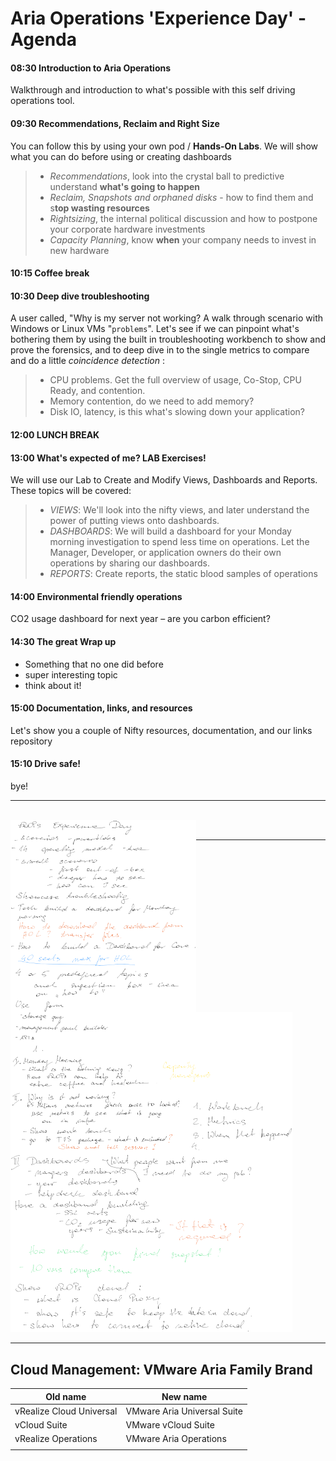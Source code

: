 # Aria Operations 'Experience Day' - Agenda

#### 08:30 Introduction to Aria Operations
Walkthrough and introduction to what's possible with this self driving operations tool.  

#### 09:30 Recommendations, Reclaim and Right Size 
You can follow this by using your own pod / **Hands-On Labs**. We will show what you can do before using or creating dashboards

> - *Recommendations*, look into the crystal ball to predictive understand **what's going to happen** 
> - *Reclaim, Snapshots and orphaned disks* - how to find them and s**top wasting resources**
> - *Rightsizing*, the internal political discussion and how to postpone your corporate hardware investments
> - *Capacity Planning*, know **when** your company needs to invest in new hardware  

#### 10:15 Coffee break

#### 10:30 Deep dive troubleshooting 
A user called, "Why is my server not working?  A walk through scenario with Windows or Linux VMs "`problems`". Let's see if we can pinpoint what's bothering them by using the built in troubleshooting workbench to show and prove the forensics, and to deep dive in to the single metrics to compare and do a little *coincidence detection* :
>  - CPU problems. Get the full overview of usage, Co-Stop, CPU Ready, and contention. 
>  - Memory contention, do we need to add memory?
>  - Disk IO, latency, is this what's slowing down your application?

#### 12:00 LUNCH BREAK 

#### 13:00 What's expected of me? LAB Exercises! 
We will use our Lab to Create and Modify Views, Dashboards and Reports. These topics will be covered:
> - *VIEWS*: We'll look into the nifty views, and later understand the power of putting views onto dashboards.  
> - *DASHBOARDS*: We will build a dashboard for your Monday morning investigation to spend less time on operations. Let the Manager, Developer, or application owners do their own operations by sharing our dashboards. 
> - *REPORTS*: Create reports, the static blood samples of operations

#### 14:00 Environmental friendly operations
CO2 usage dashboard for next year – are you carbon efficient?

 #### 14:30 The great Wrap up 
- Something that no one did before
- super interesting topic
- think about it!
#### 15:00 Documentation, links, and resources
Let's show you a couple of Nifty resources, documentation, and our links repository
#### 15:10 Drive safe!
bye!

---
<br><img src="Notes.png" align=left style="zoom: 30%;" /><br>

---
<img src="./vROPs.png" style="zoom:50%;" />

---
## Cloud Management: VMware Aria Family Brand
| Old name                  | New name                    |
| ------------------------- | --------------------------- |
| vRealize  Cloud Universal | VMware Aria Universal Suite |
| vCloud Suite              | VMware vCloud Suite         |
| vRealize  Operations      | VMware Aria Operations      |
|                           |                             |